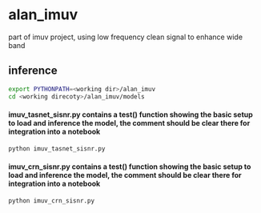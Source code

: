 # alan_imuv
part of imuv project, using low frequency clean signal to enhance wide band

##  inference
```bash
export PYTHONPATH=<working dir>/alan_imuv
cd <working direcoty>/alan_imuv/models
```

#### imuv_tasnet_sisnr.py contains a test() function showing the basic setup to load and inference the model, the comment should be clear there for integration into a notebook
```python 
python imuv_tasnet_sisnr.py 
```

#### imuv_crn_sisnr.py contains a test() function showing the basic setup to load and inference the model, the comment should be clear there for integration into a notebook
```python 
python imuv_crn_sisnr.py 
```
